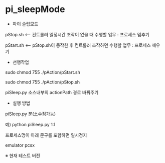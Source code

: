 # pi_sleepMode
- 파이 슬립모드

pStop.sh <-- 컨트롤러 일정시간 조작이 없을 때 수행할 업무 : 프로세스 멈추기

pStart.sh <-- pStop.sh이 동작한 후 컨트롤러 조작하면 수행할 업무 : 프로세스 깨우기



- 선행작업

sudo chmod 755 ./pAction/pStart.sh

sudo chmod 755 ./pAction/pStop.sh


piSleep.py 소스내부의 actionPath 경로 바꿔주기


- 실행 방법

piSleep.py 분(소수점가능)


예) python piSleep.py 1.1




프로세스명이 아래 문구를 포함하면 일시정지

emulator
pcsx



※ 현재 테스트 버전
